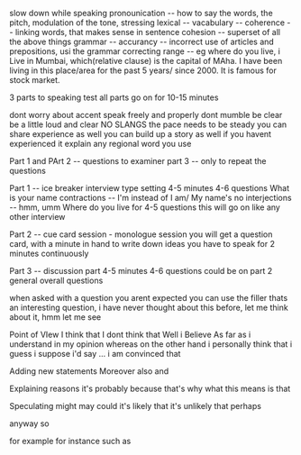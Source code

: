 slow down while speaking
pronounication -- how to say the words, the pitch, modulation of the tone, stressing
lexical -- vacabulary -- 
coherence -- linking words, that makes sense in sentence
cohesion -- superset of all the above things
grammar -- 
accurancy -- incorrect use of articles and prepositions, usi the grammar correcting
range --  eg where do you live, i Live in Mumbai, which(relative clause) is the capital of MAha. I have been living in this place/area for the past 5 years/ since 2000. It is famous for stock market.

3 parts to speaking test
all parts go on for 10-15 minutes

dont worry about accent
speak freely and properly
dont mumble
be clear
be a little loud and clear
NO SLANGS
the pace needs to be steady
you can share experience as well
you can build up a story as well if you havent experienced it
explain any regional word you use

Part 1 and PArt 2 -- questions to examiner
part 3 -- only to repeat the questions

Part 1 -- ice breaker
interview type setting
4-5 minutes
4-6 questions
What is your name
contractions -- I'm instead of I am/ My name's 
no interjections -- hmm, umm
Where do you live
for 4-5 questions this will go on like any other interview

Part 2 -- cue card session - monologue session
you will get a question card, with a minute in hand to write down ideas
you have to speak for 2 minutes continuously

Part 3 -- discussion part
4-5 minutes
4-6 questions
could be on part 2
general overall questions

when asked with a question you arent expected 
you can use the filler
thats an interesting question, i have never thought about this before, let me think about it,
hmm let me see

Point of VIew
I think that
I dont think that
Well
i Believe
As far as i understand
in my opinion
whereas 
on the other hand
i personally think that
i guess
i suppose
i'd say ...
i am convinced that

Adding new statements
Moreover
also
and

Explaining reasons
it's probably because
that's why
what this means is that

Speculating
might
may 
could
it's likely that
it's unlikely that
perhaps

anyway
so

for example
for instance
such as